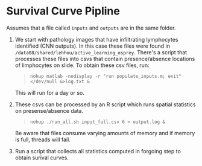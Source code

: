 # Survival Curve Pipline

Assumes that a file called `inputs` and `outputs` are in the same folder.

1. We start with pathology images that have infiltrating lymphocytes identified (CNN outputs). In this case these files were found in `/data08/shared/lehhou/active_learning_osprey`. There's a script that processes these files into csvs that contain presence/absence locations of limphocytes on slide. To obtain these csv files, run:
    > `nohup matlab -nodisplay -r "run populate_inputs.m; exit" </dev/null &>log.txt &`

    This will run for a day or so.

2. These csvs can be processed by an R script which runs spatial statistics on presense/absence data.
    > `nohup ./run_all.sh input_full.csv 6 > output.log &`

    Be aware that files consume varying amounts of memory and if memory is full, threads will fail.

3. Run a script that collects all statistics computed in forgoing step to obtain surival curves.
